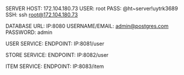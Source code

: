 SERVER
    HOST: 172.104.180.73
    USER: root
    PASS: @ht~server!uytrk3689
    SSH: ssh root@172.104.180.73


DATABASE
    URL: IP:8080
    USERNAME/EMAIL: admin@postgres.com
    PASSWORD: admin

USER SERVICE:
    ENDPOINT: IP:8081/user

STORE SERVICE:
    ENDPOINT: IP:8082/user

ITEM SERVICE:
    ENDPOINT: IP:8083/item